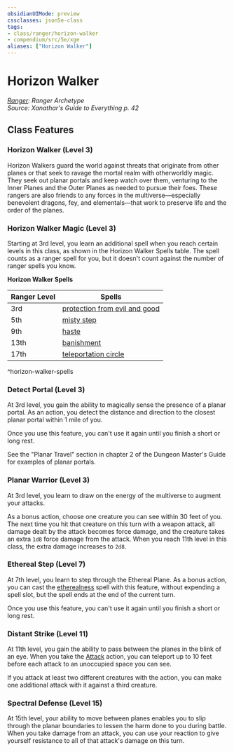 ```yaml
---
obsidianUIMode: preview
cssclasses: json5e-class
tags:
- class/ranger/horizon-walker
- compendium/src/5e/xge
aliases: ["Horizon Walker"]
---
```

# Horizon Walker
*[Ranger](./ranger.md#): Ranger Archetype*  
*Source: Xanathar's Guide to Everything p. 42*  


## Class Features

### Horizon Walker (Level 3)

Horizon Walkers guard the world against threats that originate from other planes or that seek to ravage the mortal realm with otherworldly magic. They seek out planar portals and keep watch over them, venturing to the Inner Planes and the Outer Planes as needed to pursue their foes. These rangers are also friends to any forces in the multiverse—especially benevolent dragons, fey, and elementals—that work to preserve life and the order of the planes.

### Horizon Walker Magic (Level 3)

Starting at 3rd level, you learn an additional spell when you reach certain levels in this class, as shown in the Horizon Walker Spells table. The spell counts as a ranger spell for you, but it doesn't count against the number of ranger spells you know.

**Horizon Walker Spells**

| Ranger Level | Spells |
|--------------|--------|
| 3rd | [protection from evil and good](../spells/protection-from-evil-and-good.md#) |
| 5th | [misty step](../spells/misty-step.md#) |
| 9th | [haste](../spells/haste.md#) |
| 13th | [banishment](../spells/banishment.md#) |
| 17th | [teleportation circle](../spells/teleportation-circle.md#) |
^horizon-walker-spells

### Detect Portal (Level 3)

At 3rd level, you gain the ability to magically sense the presence of a planar portal. As an action, you detect the distance and direction to the closest planar portal within 1 mile of you.

Once you use this feature, you can't use it again until you finish a short or long rest.

See the "Planar Travel" section in chapter 2 of the Dungeon Master's Guide for examples of planar portals.

### Planar Warrior (Level 3)

At 3rd level, you learn to draw on the energy of the multiverse to augment your attacks.

As a bonus action, choose one creature you can see within 30 feet of you. The next time you hit that creature on this turn with a weapon attack, all damage dealt by the attack becomes force damage, and the creature takes an extra `1d8` force damage from the attack. When you reach 11th level in this class, the extra damage increases to `2d8`.

### Ethereal Step (Level 7)

At 7th level, you learn to step through the Ethereal Plane. As a bonus action, you can cast the [etherealness](../spells/etherealness.md#) spell with this feature, without expending a spell slot, but the spell ends at the end of the current turn.

Once you use this feature, you can't use it again until you finish a short or long rest.

### Distant Strike (Level 11)

At 11th level, you gain the ability to pass between the planes in the blink of an eye. When you take the [Attack](../../5e-rules/actions.md##Attack) action, you can teleport up to 10 feet before each attack to an unoccupied space you can see.

If you attack at least two different creatures with the action, you can make one additional attack with it against a third creature.

### Spectral Defense (Level 15)

At 15th level, your ability to move between planes enables you to slip through the planar boundaries to lessen the harm done to you during battle. When you take damage from an attack, you can use your reaction to give yourself resistance to all of that attack's damage on this turn.